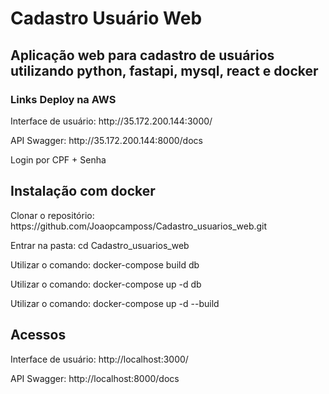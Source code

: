 ﻿<h1>Cadastro Usuário Web</h1>

<h2>Aplicação web para cadastro de usuários utilizando python, fastapi, mysql, react e docker</h2>

<h3>Links Deploy na AWS</h3>
<p>Interface de usuário: http://35.172.200.144:3000/</p>
<p>API Swagger: http://35.172.200.144:8000/docs</p>

<p>Login por CPF + Senha</p>

<h2>Instalação com docker</h2>
<p>Clonar o repositório: https://github.com/Joaopcamposs/Cadastro_usuarios_web.git</p>
<p>Entrar na pasta: cd Cadastro_usuarios_web</p>
<p>Utilizar o comando: docker-compose build db</p>
<p>Utilizar o comando: docker-compose up -d db</p>
<p>Utilizar o comando: docker-compose up -d --build</p>

<h2>Acessos</h2>
<p>Interface de usuário: http://localhost:3000/</p>
<p>API Swagger: http://localhost:8000/docs</p>


